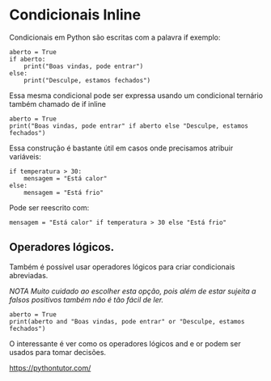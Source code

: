 # Condicionais Inline
Condicionais em Python são escritas com a palavra if exemplo:
```
aberto = True
if aberto:
    print("Boas vindas, pode entrar")
else:
    print("Desculpe, estamos fechados")
```

Essa mesma condicional pode ser expressa usando um condicional ternário também chamado de if inline
```
aberto = True
print("Boas vindas, pode entrar" if aberto else "Desculpe, estamos fechados")
```

Essa construção é bastante útil em casos onde precisamos atribuir variáveis:
```
if temperatura > 30:
    mensagem = "Está calor"
else:
    mensagem = "Está frio"
```
Pode ser reescrito com:
```
mensagem = "Está calor" if temperatura > 30 else "Está frio"
```

## Operadores lógicos.

Também é possível usar operadores lógicos para criar condicionais abreviadas.

*NOTA Muito cuidado ao escolher esta opção, pois além de estar sujeita a falsos positivos também não é tão fácil de ler.*
```
aberto = True
print(aberto and "Boas vindas, pode entrar" or "Desculpe, estamos fechados")
```

O interessante é ver como os operadores lógicos and e or podem ser usados para tomar decisões.



<https://pythontutor.com/>